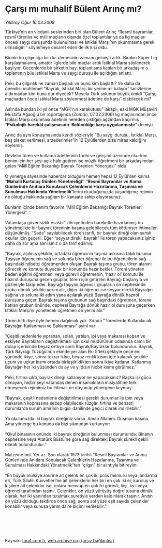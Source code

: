 # Çarşı mı muhalif Bülent Arınç mı?

*Yıldıray Oğur 16.03.2009*

<div class="taraf_structure_2col_1zq">
<div class="margen_n">



 <p>Türkiye’nin en vicdanlı seslerinden biri olan Bülent Arınç “Resmî bayramlar, resmî törenler ve milli maçların dışında özel toplantılar ya da lig maçları öncesi saygı duruşunda bulunulması ve İstiklal Marşı’nın okunmasına gerek olmadığını” söylemeye cesaret eden de ilk kişi oldu. <br/><br/>Birinin bu çılgınlığa bir dur demesinin zamanı gelmişti artık. Bırakın Süper Lig karşılaşmalarını, amatör liglerde bile maçlar artık İstiklal Marşı söylenerek başlıyor. Geçenlerde bir şirketin bayi toplantısına katılan bir arkadaşım o toplantının bile İstiklal Marşı ve saygı duruşu ile açıldığını anlattı. <br/><br/>Peki, bu çılgınlık ne zaman başladı ve bunu kim başlattı? Ve daha da önemlisi muhtemel “Bayrak, İstiklal Marşı bir yerine mi batıyor” tacizlerine aldırmadan kim buna dur diyecek? Mesela Türk solunun büyük ümidi “Çarşı, maçlardan önce İstiklal Marşı söylenmesi âdetine de karşı” olabilecek mi? <br/><br/>Aslında bundan iki yıl önce “MGK’nın karakutusu” lakaplı, eski MGK Müşaviri Mustafa Ağaoğlu bir röportajında (<i>Zaman</i>, 07.02.2006)<b> </b>lig maçlarından önce İstiklal Marşı okunması âdetinin nereden çıktığını ağzından kaçırmış<b> </b>“<b>Psikolojik harekât çalışmasıdır. Bölücülüğe karşı uygulanmıştır</b>” demişti. <br/><br/>Arınç da aynı konuşmasında kendi sözleriyle “Bu saygı duruşu, İstiklal Marşı, beş plaket verilmesi, arzederimler”in 12 Eylüllerden bize miras kaldığını söylemiş. <br/><br/>Devletin tören ve kutlama âdetlerinin tarihi ve gelişimi üzerinde okurken benim için her şeyi açık hale getiren ise müzik öğretmeni bir arkadaşımdan gelen “Millî<b> </b>Eğitim Bakanlığı Bayrak Törenleri Yönergesi” oldu. <br/><br/>O yönerge sayesinde haberdar olduğum hemen hepsi 12 Eylül’den kalma “<b>Mahalli Kurtuluş Günleri Yönetmeliği</b>”, “<b>Resmî Bayramlar ve Anma Günlerinde Anıtlara Konulacak Çelenklerin Hazırlanma, Taşınma ve Sunulması Hakkında Yönetmelik</b>”lerini<b> </b>okuduğunuzda yaşadığımız rejimin ne olduğu hakkında sağlam bir kanaate sahip oluyorsunuz. <br/><br/>Bunların içinde benim favorim “Millî<b> </b>Eğitim Bakanlığı Bayrak Törenleri Yönergesi”. ‘<br/><br/>Vatandaşa güvensizlik esastır’ zihniyetinden hareketle hazırlanmış bu yönetmelikte bir bayrak töreninin başına gelebilecek tüm kötümser ihtimaller düşünülmüş. “Sade” sayılabilecek tören tarifi, bir bayrak direği olan şanslı okullar için geçerli. Eğer “seyyar direkli bayrak” ile tören yapacaksınız işiniz daha da zor ama şanlısınız o da tarif edilmiş: <br/><br/>“Bayrak, açılmış şekilde, ortadaki öğrencinin taşıma askısına takılı bulunur. Taşıyan öğrencinin sağ ve solunda birer öğrenci ile bu öğrencilerin sağ başındaki nöbetçi öğretmenden oluşan Bayrak taşıma grubu, tören alanını görecek ve komutu duyacak bir konumda hazır bekler. Töreni yöneten beden eğitimi öğretmeni veya görevli öğretmenin, ‘hazır ol’<b> </b>komutu ile hazırol duruşuna geçen gruplar, tören için getirilen Bayrağı başlarıyla ve gözleriyle takip eder. Bayrağı taşıyan öğrenci, grupların ön cephesinde gruba dönük şekilde yerini alır, diğer iki öğrenci ise seyyar direkli Bayrağın sağına ve soluna iki adım yana açılarak yüzü Bayrağa dönük hazırol duruşuna geçer. Bayrak taşıma grubunun sağ başındaki öğretmen, törene katılan grubun önünde, cephesi Bayrağa dönük hazır ol duruşuna geçerken İstiklal Marşı’nı yönetecek öğretmen de yerini alır.” <br/><br/>Tören bitti diye öyle hemen dağılmak yok. Sırada “Törenlerde Kullanılacak Bayrağın Katlanması ve Saklanması” ayini var: <br/><br/>“Çeşitli nedenlerle yıpranan, solan, yırtılan, ipi veya makarası kopan ve eskiyen Bayrakların değiştirilmesi için okul müdürünün odasında camlı bir dolap içerisinde beyaz örtüye sarılı Bayrak/Bayraklar bulundurulur. Bayrak, Türk Bayrağı Tüzüğü’nün ekinde yer alan Ek: 5’teki şekliyle önce eni yönünde ikiye, sonra tekrar ikiye, beyaz renkli kısım içte kalacak şekilde uçum ve uçkur kısmı ortada birleştirildikten sonra ikiye katlanır. Katlanmış Bayrağın her iki yüzünden de ay ve yıldızın hiçbir kısmı görülmez.” <br/><br/>Peki, fırtına çıktı, bayrak direği sallanıyor ne yapacaksınız? Başka işi gücü olmayan, hiçbir şeyi vatandaş denen insancıkların inisiyatifine terk etmeyecek rejimimiz bu ihtimali de düşünüp yönergeye koymuş: <br/><br/>“Bayrak, çeşitli nedenlerle değiştirilmesi gerekli durumlar ile ipin veya makaranın kopmasına sebep olabilecek rüzgâr, fırtına ve benzeri durumlarda kurum amirinin bilgisi dahilinde geçici olarak indirilebilir.” <br/><br/>Ya okulunuzda iki bayrak direğiniz varsa. Aman Allahım. Düşman başına. Ama yönerge bu konuda da bizi sıkıntıdan kurtarıyor: <br/><br/>“Okul binasının önünde iki bayrak direğinin bulunması durumunda; Binanın cephesine veya Atatürk Büstü’ne göre sağ direkteki Bayrak sürekli çekili olarak bulundurulur.” <br/><br/>Malzeme bol. Yer az. Son olarak 1973 tarihli “Resmî Bayramlar ve Anma Günleri’nde Anıtlara Konulacak Çelenklerin Hazırlanma, Taşınma ve Sunulması Hakkındaki Yönetmelik”ten “çılgın” bir alıntıyla bitireyim: <br/><br/>“En büyük mülkiye amirine ait çelenk en çok iki polis memuru veya jandarma eri, Türk Silahlı Kuvvetleri’ne ait çelenklerin her biri en çok iki er, kuruluş ve kişilere ait çelenkler ise, onlara mensup en çok iki görevli, kişi, izci veya öğrenci tarafından taşınır. Çelenkler, ön yüzü yürüyüş doğrultusuna dönük olarak, her iki yanından tutulmak suretiyle yerden kaldırılarak taşınır. Anıtın ön yüzü dolduğu takdirde önce sağ, sonra sol yüze eşit sayıda çelenkler konabilir veya sunuşa yarım daire biçimi verilebilir.”</p>
<br/>
<br/>
<br/>



<br/>


<div id="taraf_not">
</div>

</div>


</div>

Kaynak: [taraf.com.tr](http://www.taraf.com.tr:80/makale/4519.htm), [web.archive.org (arşiv bağlantısı)](http://web.archive.org/web/20090913020357/http://www.taraf.com.tr:80/makale/4519.htm)
